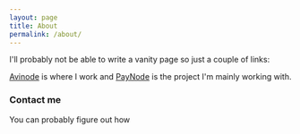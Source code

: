 ```yaml
---
layout: page
title: About
permalink: /about/
---
```


I'll probably not be able to write a vanity page so just a couple of links:

[Avinode](https://www.avinode.com) is where I work and [PayNode](https://paynode.com) is the project I'm mainly working with. 

### Contact me

You can probably figure out how

